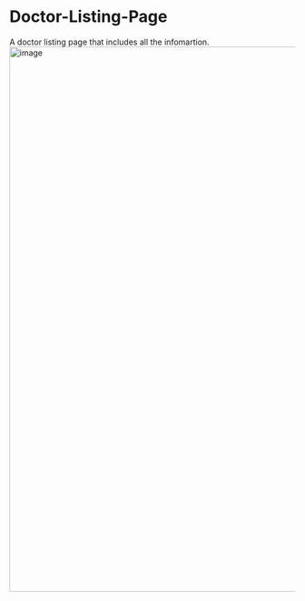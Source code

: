 # Doctor-Listing-Page
  A doctor listing page that includes all the infomartion.
  <img width="959" alt="image" src="https://github.com/user-attachments/assets/fdfe2050-9773-47af-8afb-14d0d67201bb" />

